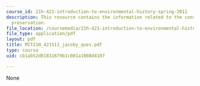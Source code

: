 ```yaml
---
course_id: 21h-421-introduction-to-environmental-history-spring-2011
description: This resource contains the information related to the conservation and
  preservation.
file_location: /coursemedia/21h-421-introduction-to-environmental-history-spring-2011/cb1ab52d81831679b1c081a1008d4107_MIT21H_421S11_jacoby_ques.pdf
file_type: application/pdf
layout: pdf
title: MIT21H_421S11_jacoby_ques.pdf
type: course
uid: cb1ab52d81831679b1c081a1008d4107

---
```

None